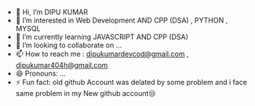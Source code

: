- 👋 Hi, I’m DIPU KUMAR 
- 👀 I’m interested in  Web Development AND CPP (DSA) , PYTHON , MYSQL  
- 🌱 I’m currently learning JAVASCRIPT  AND CPP (DSA)
- 💞️ I’m looking to collaborate on ...
- 📫 How to reach me : dipukumardevcod@gmail.com , dipukumar404h@gmail.com
- 😄 Pronouns: ...
- ⚡ Fun fact: old github Account was delated by some problem and i face same problem in my New github account😒

<!---
dipukumardev/dipukumardev is a ✨ special ✨ repository because its `README.md` (this file) appears on your GitHub profile.
You can click the Preview link to take a look at your changes.
--->
